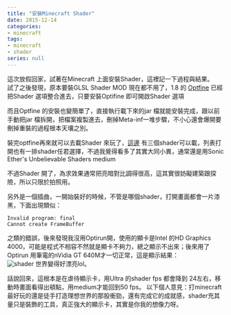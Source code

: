 ```yaml
---
title: "安裝Minecraft Shader"
date: 2015-12-14
categories:
- minecraft
tags:
- minecraft
- shader
series: null
---
```


這次放假回家，試著在Minecraft 上面安裝Shader，這裡記一下過程與結果。   
試了之後發現，原本要裝GLSL Shader MOD 現在都不用了，1.8 的 [Optfine](http://minecraftsix.com/optifine-hd-mod/) 已經把Shader 選項整合進去，只要安裝Optifine 即可開啟Shader 選項  
<!--more-->
而且Optfine 的安裝也變簡單了，直接執行載下來的jar 檔就能安裝完成，跟以前手動把jar 檔拆開，把檔案複製進去，刪掉Meta-inf一堆步驟，不小心還會爆開要刪掉重裝的過程根本天壤之別。  

裝完optfine再來就可以去載Shader 來玩了，[這邊](http://minecraftsix.com/glsl-shaders-mod/)  有三個shader可以載，列表打開也有一排shader任君選擇，不過我覺得看多了其實大同小異，通常還是用Sonic Ether's Unbelievable Shaders medium  

不過Shader 開了，為求效果通常把亮暗對比調得很高，這其實很妨礙建築跟探險，所以只限於拍照用。  

另外是一個插曲，一開始裝好的時候，不管是哪個shader，打開畫面都會一片漆黑，下面出現類似：  
```
Invalid program: final  
Cannot create FrameBuffer  
```
之類的錯誤，後來發現我沒用Optirun開，使用的顯卡是Intel 的HD Graphics 4000，可能是程式不相容不然就是顯卡不夠力，總之顯示不出來；後來用了Optirun 用筆電的nVidia GT 640M才一切正常，這是顯示結果：  
![shader](/images/minecraft/shader.png)
世界變得好漂亮lol。  

話說回來，這根本是在虐待顯示卡，用Ultra 的shader fps 都會降到 24左右，移動時畫面看得出頓點，用medium才能回到50 fps。
以下個人意見：打minecraft 最好玩的還是徒手打造理想世界的那股衝勁，還有完成它的成就感，shader充其量只是裝飾的工具，真正強大的顯示卡，其實是你我的想像力呀。  

